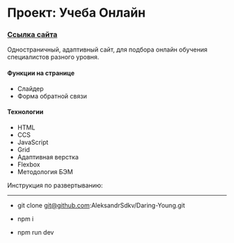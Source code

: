 # Проект: Учеба Онлайн
### [Ссылка сайта](https://aleksandrsdkv.github.io/Daring-Young/)


Одностраничный, адаптивный сайт, для подбора онлайн обучения специалистов разного уровня.


#### Функции на странице
+ Слайдер
+ Форма обратной связи




#### Технологии
+ HTML
+ CCS
+ JavaScript
+ Grid
+ Адаптивная верстка
+ Flexbox
+ Методология БЭМ


Инструкция по развертыванию:
___

- git clone git@github.com:AleksandrSdkv/Daring-Young.git

- npm i 

- npm run dev
